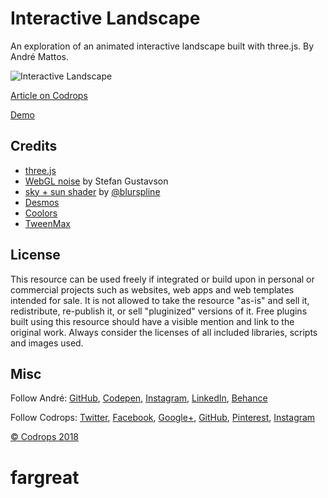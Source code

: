# Interactive Landscape

An exploration of an animated interactive landscape built with three.js. By André Mattos.

![Interactive Landscape](https://tympanus.net/codrops/wp-content/uploads/2018/12/landscape_featured.jpg)

[Article on Codrops](https://tympanus.net/codrops/?p=36470)

[Demo](http://tympanus.net/Development/AnimatedLandscape/)

## Credits

*   [three.js](https://threejs.org/)
*   [WebGL noise](https://github.com/stegu/webgl-noise) by Stefan Gustavson
*   [sky + sun shader](https://threejs.org/examples/?q=sky#webgl_shaders_sky) by [@blurspline](https://twitter.com/blurspline)
*   [Desmos](https://www.desmos.com/calculator)
*   [Coolors](https://coolors.co)
*   [TweenMax](https://greensock.com/tweenmax)

## License
This resource can be used freely if integrated or build upon in personal or commercial projects such as websites, web apps and web templates intended for sale. It is not allowed to take the resource "as-is" and sell it, redistribute, re-publish it, or sell "pluginized" versions of it. Free plugins built using this resource should have a visible mention and link to the original work. Always consider the licenses of all included libraries, scripts and images used.

## Misc

Follow André: [GitHub](https://github.com/ma77os), [Codepen](https://codepen.io/ma77os/), [Instagram](https://www.instagram.com/ma77os/), [LinkedIn](https://www.linkedin.com/in/andremattos/), [Behance](https://behance.net/ma77os)

Follow Codrops: [Twitter](http://www.twitter.com/codrops), [Facebook](http://www.facebook.com/codrops), [Google+](https://plus.google.com/101095823814290637419), [GitHub](https://github.com/codrops), [Pinterest](http://www.pinterest.com/codrops/), [Instagram](https://www.instagram.com/codropsss/)


[© Codrops 2018](http://www.codrops.com)





# fargreat
